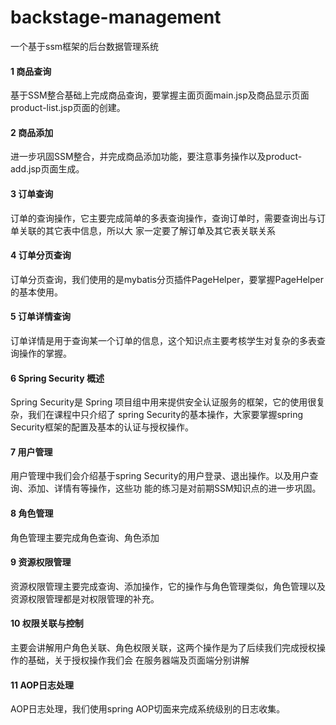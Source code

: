 # backstage-management
一个基于ssm框架的后台数据管理系统

#### 1 商品查询
基于SSM整合基础上完成商品查询，要掌握主面页面main.jsp及商品显示页面product-list.jsp页面的创建。
#### 2 商品添加
进一步巩固SSM整合，并完成商品添加功能，要注意事务操作以及product-add.jsp页面生成。
#### 3 订单查询
订单的查询操作，它主要完成简单的多表查询操作，查询订单时，需要查询出与订单关联的其它表中信息，所以大
家一定要了解订单及其它表关联关系
#### 4 订单分页查询
订单分页查询，我们使用的是mybatis分页插件PageHelper，要掌握PageHelper的基本使用。
#### 5 订单详情查询
订单详情是用于查询某一个订单的信息，这个知识点主要考核学生对复杂的多表查询操作的掌握。
#### 6 Spring Security 概述
 Spring Security是 Spring 项目组中用来提供安全认证服务的框架，它的使用很复杂，我们在课程中只介绍了
spring Security的基本操作，大家要掌握spring Security框架的配置及基本的认证与授权操作。
#### 7 用户管理
用户管理中我们会介绍基于spring Security的用户登录、退出操作。以及用户查询、添加、详情有等操作，这些功
能的练习是对前期SSM知识点的进一步巩固。
#### 8 角色管理
角色管理主要完成角色查询、角色添加
#### 9 资源权限管理
资源权限管理主要完成查询、添加操作，它的操作与角色管理类似，角色管理以及资源权限管理都是对权限管理的补充。

#### 10 权限关联与控制
主要会讲解用户角色关联、角色权限关联，这两个操作是为了后续我们完成授权操作的基础，关于授权操作我们会
在服务器端及页面端分别讲解
#### 11 AOP日志处理
 AOP日志处理，我们使用spring AOP切面来完成系统级别的日志收集。
